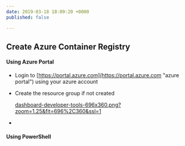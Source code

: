 ```yaml
---
date: 2019-03-18 18:09:20 +0000
published: false

---
```

## Create Azure Container Registry

#### Using Azure Portal

* Login to [https://portal.azure.com](https://portal.azure.com "azure portal") using your azure account


* Create the resource group if not created

  [dashboard-developer-tools-696x360.png?zoom=1.25&fit=696%2C360&ssl=1](https://i0.wp.com/devexpresso.com/wp-content/uploads/2017/11/dashboard-developer-tools-696x360.png?zoom=1.25&fit=696%2C360&ssl=1 "dashboard-developer-tools-696x360.png?zoom=1.25&fit=696%2C360&ssl=1")
* 

#### Using PowerShell